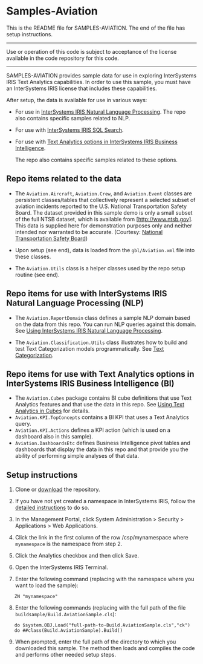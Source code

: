 # Samples-Aviation
This is the README file for SAMPLES-AVIATION. 
The end of the file has setup instructions.
************************************************************************************
Use or operation of this code is subject to acceptance of the license available in the code 
repository for this code.
************************************************************************************
SAMPLES-AVIATION provides sample data for use in exploring InterSystems IRIS Text Analytics capabilities. 
In order to use this sample, you must have an InterSystems IRIS license that includes these capabilities.

After setup, the data is available for use in various ways:
* For use in [InterSystems IRIS Natural Language Processing](http://docs.intersystems.com/irislatest/csp/docbook/DocBook.UI.Page.cls?KEY=GIKNOW).
  The repo also contains specific samples related to NLP.
* For use with [InterSystems IRIS SQL Search](http://docs.intersystems.com/irislatest/csp/docbook/DocBook.UI.Page.cls?KEY=GSQLSRCH).
* For use with [Text Analytics options in InterSystems IRIS Business Intelligence](http://docs.intersystems.com/irislatest/csp/docbook/DocBook.UI.Page.cls?KEY=D2MODADV_ch_iknow).
  
  The repo also contains specific samples related to these options.

## Repo items related to the data
* The `Aviation.Aircraft`, `Aviation.Crew`, and `Aviation.Event` classes are persistent
  classes/tables that collectively represent a selected subset of aviation 
  incidents reported to the U.S. National Transportation Safety Board. 
  The dataset provided in this sample demo is only a small subset of the full NTSB dataset,
  which is available from [http://www.ntsb.gov]. This data is supplied here for demonstration
  purposes only and neither intended nor warranted to be accurate. (Courtesy: [National Transportation
  Safety Board](http://www.ntsb.gov))
  
* Upon setup (see end), data is loaded from the `gbl/Aviation.xml` file into these
  classes.

* The `Aviation.Utils` class is a helper classes used by the repo setup routine (see end).

## Repo items for use with InterSystems IRIS Natural Language Processing (NLP) 
* The `Aviation.ReportDomain` class defines a sample NLP domain based on the data
  from this repo. You can run NLP queries against this domain. See [Using InterSystems IRIS Natural Language Processing](http://docs.intersystems.com/irislatest/csp/docbook/DocBook.UI.Page.cls?KEY=GIKNOW).

* The `Aviation.Classification.Utils` class illustrates how to build and test Text 
  Categorization models programmatically. See [Text Categorization](http://docs.intersystems.com/irislatest/csp/docbook/DocBook.UI.Page.cls?KEY=GIKNOW_textcat).


## Repo items for use with Text Analytics options in InterSystems IRIS Business Intelligence (BI)
* The `Aviation.Cubes` package contains BI cube definitions that use Text Analytics features
  and that use the data in this repo. See [Using Text Analytics in Cubes](http://docs.intersystems.com/irislatest/csp/docbook/DocBook.UI.Page?KEY=D2MODADV_ch_iknow) for details.
* `Aviation.KPI.TopConcepts` contains a BI KPI that uses a Text Analytics query.
* `Aviation.KPI.Actions` defines a KPI action (which is used on a dashboard also in this sample).
* `Aviation.DashboardsEtc` defines Business Intelligence pivot tables and dashboards
  that display the data in this repo and that provide you the ability of performing
  simple analyses of that data.

## Setup instructions
1. Clone or [download](http://docs.intersystems.com/irislatest/csp/docbook/DocBook.UI.Page.cls?KEY=asamples) the repository.
2. If you have not yet created a namespace in InterSystems IRIS, follow the [detailed instructions](http://docs.intersystems.com/irislatest/csp/docbook/DocBook.UI.Page.cls?KEY=ASAMPLES_createns) to do so. 
3. In the Management Portal, click System Administration > Security > Applications > Web Applications.
4. Click the link in the first column of the row /csp/mynamespace where `mynamespace` is the namespace from step 2.
5. Click the Analytics checkbox and then click Save.

6. Open the InterSystems IRIS Terminal.
7. Enter the following command (replacing with the namespace where you want to load the sample):
```
   ZN "mynamespace"
   ```
8. Enter the following commands (replacing with the full path of the file `buildsample/Build.AviationSample.cls`):
```
   do $system.OBJ.Load("full-path-to-Build.AviationSample.cls","ck")
   do ##class(Build.AviationSample).Build()
```
9. When prompted, enter the full path of the directory to which you downloaded this sample. The method then loads and compiles the code and performs other needed setup steps.

